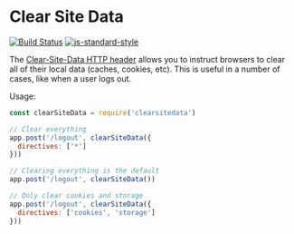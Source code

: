 Clear Site Data
===============
[![Build Status](https://travis-ci.org/helmetjs/clearsitedata.svg?branch=master)](https://travis-ci.org/helmetjs/clearsitedata)
[![js-standard-style](https://img.shields.io/badge/code%20style-standard-brightgreen.svg)](http://standardjs.com/)

The [Clear-Site-Data HTTP header](https://w3c.github.io/webappsec-clear-site-data/) allows you to instruct browsers to clear all of their local data (caches, cookies, etc). This is useful in a number of cases, like when a user logs out.

Usage:

```javascript
const clearSiteData = require('clearsitedata')

// Clear everything
app.post('/logout', clearSiteData({
  directives: ['*']
}))

// Clearing everything is the default
app.post('/logout', clearSiteData())

// Only clear cookies and storage
app.post('/logout', clearSiteData({
  directives: ['cookies', 'storage']
}))
```

